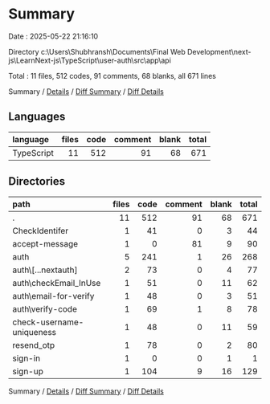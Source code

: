 # Summary

Date : 2025-05-22 21:16:10

Directory c:\\Users\\Shubhransh\\Documents\\Final Web Development\\next-js\\LearnNext-js\\TypeScript\\user-auth\\src\\app\\api

Total : 11 files,  512 codes, 91 comments, 68 blanks, all 671 lines

Summary / [Details](details.md) / [Diff Summary](diff.md) / [Diff Details](diff-details.md)

## Languages
| language | files | code | comment | blank | total |
| :--- | ---: | ---: | ---: | ---: | ---: |
| TypeScript | 11 | 512 | 91 | 68 | 671 |

## Directories
| path | files | code | comment | blank | total |
| :--- | ---: | ---: | ---: | ---: | ---: |
| . | 11 | 512 | 91 | 68 | 671 |
| CheckIdentifer | 1 | 41 | 0 | 3 | 44 |
| accept-message | 1 | 0 | 81 | 9 | 90 |
| auth | 5 | 241 | 1 | 26 | 268 |
| auth\\[...nextauth] | 2 | 73 | 0 | 4 | 77 |
| auth\\checkEmail_InUse | 1 | 51 | 0 | 11 | 62 |
| auth\\email-for-verify | 1 | 48 | 0 | 3 | 51 |
| auth\\verify-code | 1 | 69 | 1 | 8 | 78 |
| check-username-uniqueness | 1 | 48 | 0 | 11 | 59 |
| resend_otp | 1 | 78 | 0 | 2 | 80 |
| sign-in | 1 | 0 | 0 | 1 | 1 |
| sign-up | 1 | 104 | 9 | 16 | 129 |

Summary / [Details](details.md) / [Diff Summary](diff.md) / [Diff Details](diff-details.md)